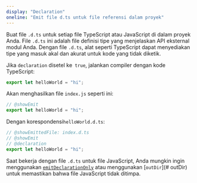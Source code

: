 ```yaml
---
display: "Declaration"
oneline: "Emit file d.ts untuk file referensi dalam proyek"
---
```


Buat file `.d.ts` untuk setiap file TypeScript atau JavaScript di dalam proyek Anda.
File `.d.ts` ini adalah file definisi tipe yang menjelaskan API eksternal modul Anda.
Dengan file `.d.ts`, alat seperti TypeScript dapat menyediakan tipe yang masuk akal dan akurat untuk kode yang tidak diketik.

Jika `declaration` disetel ke` true`, jalankan compiler dengan kode TypeScript:

```ts twoslash
export let helloWorld = "hi";
```

Akan menghasilkan file `index.js` seperti ini:

```ts twoslash
// @showEmit
export let helloWorld = "hi";
```

Dengan korespondensi`helloWorld.d.ts`:

```ts twoslash
// @showEmittedFile: index.d.ts
// @showEmit
// @declaration
export let helloWorld = "hi";
```

Saat bekerja dengan file `.d.ts` untuk file JavaScript, Anda mungkin ingin menggunakan [`emitDeclarationOnly`](#emitDeclarationOnly) atau menggunakan [`outDir`](# outDir) untuk memastikan bahwa file JavaScript tidak ditimpa.
